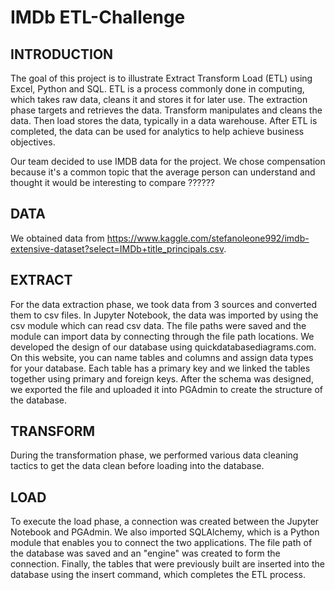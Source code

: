 # IMDb ETL-Challenge

## **INTRODUCTION**

The goal of this project is to illustrate Extract Transform Load (ETL) using Excel, Python and SQL.  ETL is a process commonly done in computing, which takes raw data, cleans it and stores it for later use.  The extraction phase targets and retrieves the data.  Transform manipulates and cleans the data. Then load stores the data, typically in a data warehouse. After ETL is completed, the data can be used for analytics to help achieve business objectives.  

Our team decided to use IMDB data for the project.  We chose compensation because it's a common topic that the average person can understand and thought it would be interesting to compare ??????

## **DATA**

We obtained data from https://www.kaggle.com/stefanoleone992/imdb-extensive-dataset?select=IMDb+title_principals.csv. 



## **EXTRACT**
For the data extraction phase, we took data from 3 sources and converted them to csv files.  In Jupyter Notebook, the data was imported by using the csv module which can read csv data.  The file paths were saved and the module can import data by connecting through the file path locations.  We developed the design of our database using quickdatabasediagrams.com.  On this website, you can name tables and columns and assign data types for your database.  Each table has a primary key and we linked the tables together using primary and foreign keys.  After the schema was designed, we exported the file and uploaded it into PGAdmin to create the structure of the database.

## **TRANSFORM**
During the transformation phase, we performed various data cleaning tactics to get the data clean before loading into the database.  

## **LOAD**
To execute the load phase, a connection was created between the Jupyter Notebook and PGAdmin.  We also imported SQLAlchemy, which is a Python module that enables you to connect the two applications.  The file path of the database was saved and an "engine" was created to form the connection.  Finally, the tables that were previously built are inserted into the database using the insert command, which completes the ETL process.
